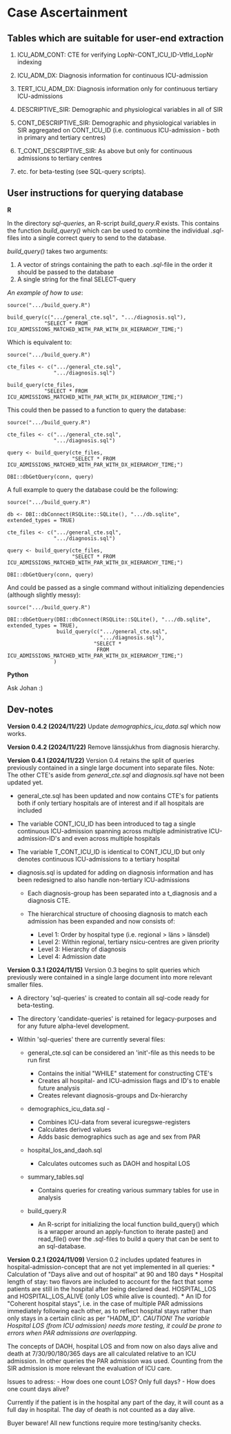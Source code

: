 # Case Ascertainment

## Tables which are suitable for user-end extraction

1.  ICU_ADM_CONT: CTE for verifying LopNr-CONT_ICU_ID-VtfId_LopNr indexing

2.  ICU_ADM_DX: Diagnosis information for continuous ICU-admission

3.  TERT_ICU_ADM_DX: Diagnosis information only for continuous tertiary ICU-admissions

4.  DESCRIPTIVE_SIR: Demographic and physiological variables in all of SIR

5.  CONT_DESCRIPTIVE_SIR: Demographic and physiological variables in SIR aggregated on CONT_ICU_ID (i.e. continuous ICU-admission - both in primary and tertiary centres)

6.  T_CONT_DESCRIPTIVE_SIR: As above but only for continuous admissions to tertiary centres

7.  etc. for beta-testing (see SQL-query scripts).

## User instructions for querying database

**R**

In the directory *sql-queries*, an R-script *build_query.R* exists. This contains the function *build_query()* which can be used to combine the individual *.sql*-files into a single correct query to send to the database.

*build_query()* takes two arguments:

1.  A vector of strings containing the path to each *.sql*-file in the order it should be passed to the database
2.  A single string for the final SELECT-query

*An example of how to use*:

```         
source(".../build_query.R")

build_query(c(".../general_cte.sql", ".../diagnosis.sql"), 
            "SELECT * FROM ICU_ADMISSIONS_MATCHED_WITH_PAR_WITH_DX_HIERARCHY_TIME;")
```

Which is equivalent to:

```         
source(".../build_query.R")

cte_files <- c(".../general_cte.sql",
               ".../diagnosis.sql")

build_query(cte_files, 
            "SELECT * FROM ICU_ADMISSIONS_MATCHED_WITH_PAR_WITH_DX_HIERARCHY_TIME;")
```

This could then be passed to a function to query the database:

```         
source(".../build_query.R")

cte_files <- c(".../general_cte.sql",
               ".../diagnosis.sql")
               
query <- build_query(cte_files, 
                     "SELECT * FROM ICU_ADMISSIONS_MATCHED_WITH_PAR_WITH_DX_HIERARCHY_TIME;")
                     
DBI::dbGetQuery(conn, query)
```

A full example to query the database could be the following:

```         
source(".../build_query.R")

db <- DBI::dbConnect(RSQLite::SQLite(), ".../db.sqlite", extended_types = TRUE)

cte_files <- c(".../general_cte.sql",
               ".../diagnosis.sql")
               
query <- build_query(cte_files, 
                     "SELECT * FROM ICU_ADMISSIONS_MATCHED_WITH_PAR_WITH_DX_HIERARCHY_TIME;")
                     
DBI::dbGetQuery(conn, query)
```

And could be passed as a single command without initializing dependencies (although slightly messy):

```         
source(".../build_query.R")

DBI::dbGetQuery(DBI::dbConnect(RSQLite::SQLite(), ".../db.sqlite", extended_types = TRUE), 
                build_query(c(".../general_cte.sql",
                              ".../diagnosis.sql"),
                            "SELECT * 
                             FROM ICU_ADMISSIONS_MATCHED_WITH_PAR_WITH_DX_HIERARCHY_TIME;")
               )
```

**Python**

Ask Johan :)

## Dev-notes

**Version 0.4.2 (2024/11/22)** Update *demographics_icu_data.sql* which now works.

**Version 0.4.2 (2024/11/22)** Remove länssjukhus from diagnosis hierarchy.

**Version 0.4.1 (2024/11/22)** Version 0.4 retains the split of queries previously contained in a single large document into separate files. Note: The other CTE's aside from *general_cte.sql* and *diagnosis.sql* have not been updated yet.

-   general_cte.sql has been updated and now contains CTE's for patients both if only tertiary hospitals are of interest and if all hospitals are included

-   The variable CONT_ICU_ID has been introduced to tag a single continuous ICU-admission spanning across multiple administrative ICU-admission-ID's and even across multiple hospitals

-   The variable T_CONT_ICU_ID is identical to CONT_ICU_ID but only denotes continuous ICU-admissions to a tertiary hospital

-   diagnosis.sql is updated for adding on diagnosis information and has been redesigned to also handle non-tertiary ICU-admissions

    -   Each diagnosis-group has been separated into a t_diagnosis and a diagnosis CTE.

    -   The hierarchical structure of choosing diagnosis to match each admission has been expanded and now consists of:

        -   Level 1: Order by hospital type (i.e. regional \> läns \> länsdel)
        -   Level 2: Within regional, tertiary nsicu-centres are given priority
        -   Level 3: Hierarchy of diagnosis
        -   Level 4: Admission date

**Version 0.3.1 (2024/11/15)** Version 0.3 begins to split queries which previously were contained in a single large document into more relevant smaller files.

-   A directory 'sql-queries' is created to contain all sql-code ready for beta-testing.

-   The directory 'candidate-queries' is retained for legacy-purposes and for any future alpha-level development.

-   Within 'sql-queries' there are currently several files:

    -   general_cte.sql can be considered an 'init'-file as this needs to be run first

        -   Contains the initial "WHILE" statement for constructing CTE's
        -   Creates all hospital- and ICU-admission flags and ID's to enable future analysis
        -   Creates relevant diagnosis-groups and Dx-hierarchy

    -   demographics_icu_data.sql -

        -   Combines ICU-data from several icuregswe-registers
        -   Calculates derived values
        -   Adds basic demographics such as age and sex from PAR

    -   hospital_los_and_daoh.sql

        -   Calculates outcomes such as DAOH and hospital LOS

    -   summary_tables.sql

        -   Contains queries for creating various summary tables for use in analysis

    -   build_query.R

        -   An R-script for initializing the local function build_query() which is a wrapper around an apply-function to iterate paste() and read_file() over the .sql-files to build a query that can be sent to an sql-database.

**Version 0.2.1 (2024/11/09)** Version 0.2 includes updated features in hospital-admission-concept that are not yet implemented in all queries: \* Calculation of "Days alive and out of hospital" at 90 and 180 days \* Hospital length of stay: two flavors are included to account for the fact that some patients are still in the hospital after being declared dead. HOSPITAL_LOS and HOSPITAL_LOS_ALIVE (only LOS while alive is counted). \* An ID for "Coherent hospital stays", i.e. in the case of multiple PAR admissions immediately following each other, as to reflect hospital stays rather than only stays in a certain clinic as per "HADM_ID". *CAUTION! The variable Hospital LOS (from ICU admission) needs more testing, it could be prone to errors when PAR admissions are overlapping.*

The concepts of DAOH, hospital LOS and from now on also days alive and death at 7/30/90/180/365 days are all calculated relative to an ICU admission. In other queries the PAR admission was used. Counting from the SIR admission is more relevant the evaluation of ICU care.

Issues to adress: - How does one count LOS? Only full days? - How does one count days alive?

Currently if the patient is in the hospital any part of the day, it will count as a full day in hospital. The day of death is not counted as a day alive.

Buyer beware! All new functions require more testing/sanity checks.

